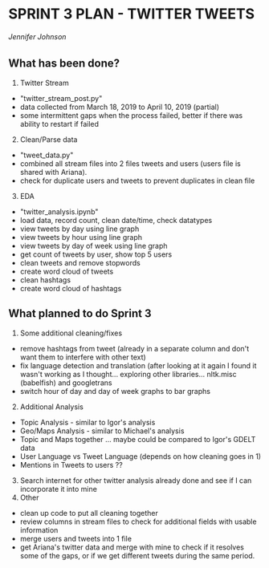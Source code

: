 SPRINT 3 PLAN - TWITTER TWEETS
==============================

###### Jennifer Johnson

## What has been done?
1. Twitter Stream 
 - "twitter_stream_post.py"
 - data collected from March 18, 2019 to April 10, 2019 (partial) 
 - some intermittent gaps when the process failed, better if there was ability to restart if failed
2. Clean/Parse data 
 - "tweet_data.py"
 - combined all stream files into 2 files tweets and users (users file is shared with Ariana). 
 - check for duplicate users and tweets to prevent duplicates in clean file
3. EDA 
 - "twitter_analysis.ipynb"
 - load data, record count, clean date/time, check datatypes
 - view tweets by day using line graph
 - view tweets by hour using line graph
 - view tweets by day of week using line graph
 - get count of tweets by user, show top 5 users
 - clean tweets and remove stopwords
 - create word cloud of tweets
 - clean hashtags 
 - create word cloud of hashtags

## What planned to do Sprint 3
1. Some additional cleaning/fixes
  - remove hashtags from tweet (already in a separate column and don't want them to interfere with other text)
  - fix language detection and translation (after looking at it again I found it wasn't working as I thought... exploring other libraries... nltk.misc (babelfish) and googletrans
  - switch hour of day and day of week graphs to bar graphs
2. Additional Analysis
  - Topic Analysis - similar to Igor's analysis
  - Geo/Maps Analysis - similar to Michael's analysis
  - Topic and Maps together ... maybe could be compared to Igor's GDELT data
  - User Language vs Tweet Language (depends on how cleaning goes in 1)
  - Mentions in Tweets to users ?? 
3. Search internet for other twitter analysis already done and see if I can incorporate it into mine 
4. Other  
  - clean up code to put all cleaning together
   - review columns in stream files to check for additional fields with usable information
   - merge users and tweets into 1 file
   - get Ariana's twitter data and merge with mine to check if it resolves some of the gaps, or if we get different tweets during the same period.
